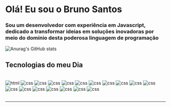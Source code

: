# Olá! Eu sou o Bruno Santos


### Sou um desenvolvedor com experiência em Javascript, dedicado a transformar ideias em soluções inovadoras por meio do domínio desta poderosa linguagem de programação

![Anurag's GitHub stats](https://github-readme-stats.vercel.app/api?username=dev-brunosantos&show_icons=true&theme=dark)


## Tecnologias do meu Dia

<div style="display: inline_block"><br/>
    <img align="center" alt="html" src="https://img.shields.io/badge/HTML5-E34F26?style=for-the-badge&logo=html5&logoColor=white" />
    <img align="center" alt="css" src="https://img.shields.io/badge/CSS3-1572B6?style=for-the-badge&logo=css3&logoColor=white" />
    <img align="center" alt="css" src="https://img.shields.io/badge/Sass-CC6699?style=for-the-badge&logo=sass&logoColor=white" />
    <img align="center" alt="css" src="https://img.shields.io/badge/Bootstrap-563D7C?style=for-the-badge&logo=bootstrap&logoColor=white" />
    <img align="center" alt="css" src="https://img.shields.io/badge/Tailwind_CSS-38B2AC?style=for-the-badge&logo=tailwind-css&logoColor=white" />
    <img align="center" alt="css" src="https://img.shields.io/badge/JavaScript-F7DF1E?style=for-the-badge&logo=javascript&logoColor=black" />
    <img align="center" alt="css" src="https://img.shields.io/badge/jQuery-0769AD?style=for-the-badge&logo=jquery&logoColor=white" />
    <img align="center" alt="css" src="https://img.shields.io/badge/TypeScript-007ACC?style=for-the-badge&logo=typescript&logoColor=white" />
    <img align="center" alt="css" src="https://img.shields.io/badge/React-20232A?style=for-the-badge&logo=react&logoColor=61DAFB" />
    <img align="center" alt="css" src="https://img.shields.io/badge/React_Native-20232A?style=for-the-badge&logo=react&logoColor=61DAFB" />
    <img align="center" alt="css" src="https://img.shields.io/badge/Oracle-F80000?style=for-the-badge&logo=Oracle&logoColor=white" />
    <img align="center" alt="css" src="https://img.shields.io/badge/MySQL-005C84?style=for-the-badge&logo=mysql&logoColor=white" />
    <img align="center" alt="css" src="https://img.shields.io/badge/Sequelize-52B0E7?style=for-the-badge&logo=Sequelize&logoColor=white" />
    <img align="center" alt="css" src="https://img.shields.io/badge/MongoDB-4EA94B?style=for-the-badge&logo=mongodb&logoColor=white" />
    <img align="center" alt="css" src="https://img.shields.io/badge/Node.js-43853D?style=for-the-badge&logo=node.js&logoColor=white" />
    <img align="center" alt="css" src="https://img.shields.io/badge/Express.js-404D59?style=for-the-badge" />
    <img align="center" alt="css" src="https://img.shields.io/badge/Vercel-000000?style=for-the-badge&logo=vercel&logoColor=white" />
    <img align="center" alt="css" src="https://img.shields.io/badge/GIT-E44C30?style=for-the-badge&logo=git&logoColor=white" />
</div> <br/>

<hr/> 
